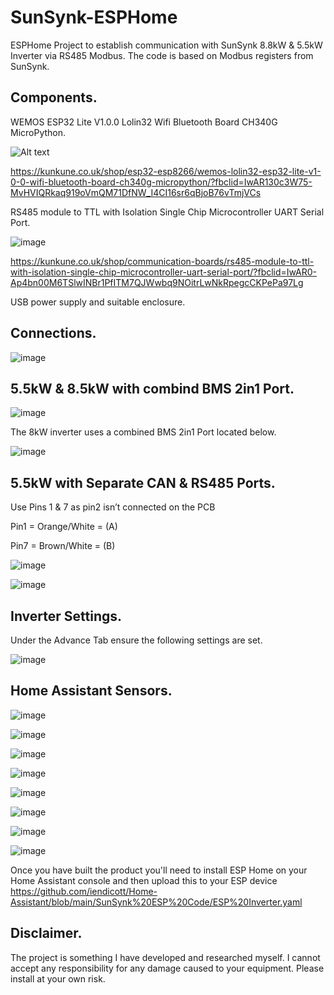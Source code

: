# SunSynk-ESPHome

ESPHome Project to establish communication with SunSynk 8.8kW & 5.5kW Inverter via RS485 Modbus.
The code is based on Modbus registers from SunSynk.


## Components.

WEMOS ESP32 Lite V1.0.0 Lolin32 Wifi Bluetooth Board CH340G MicroPython.

![Alt text](ESPLite-1.png)

https://kunkune.co.uk/shop/esp32-esp8266/wemos-lolin32-esp32-lite-v1-0-0-wifi-bluetooth-board-ch340g-micropython/?fbclid=IwAR130c3W75-MvHVIQRkaq919oVmQM71DfNW_I4CI16sr6qBjoB76vTmjVCs

RS485 module to TTL with Isolation Single Chip Microcontroller UART Serial Port.

 ![image](https://github.com/iendicott/Home-Assistant/blob/main/SunSynk%20ESP%20Code/RS485%20to%20TTL.png)

https://kunkune.co.uk/shop/communication-boards/rs485-module-to-ttl-with-isolation-single-chip-microcontroller-uart-serial-port/?fbclid=IwAR0-Ap4bn00M6TSlwINBr1PfITM7QJWwbq9NOitrLwNkRpegcCKPePa97Lg

USB power supply and suitable enclosure.

## Connections.

![image](https://github.com/iendicott/Home-Assistant/blob/main/SunSynk%20ESP%20Code/Wiring.png)

## 5.5kW & 8.5kW with combind BMS 2in1 Port.

![image](https://github.com/iendicott/Home-Assistant/blob/main/SunSynk%20ESP%20Code/Connector.png)

The 8kW inverter uses a combined BMS 2in1 Port located below.

![image](https://github.com/iendicott/Home-Assistant/blob/main/SunSynk%20ESP%20Code/8kw.png)

## 5.5kW with Separate CAN & RS485 Ports.

Use Pins 1 & 7 as pin2 isn’t connected on the PCB

Pin1 = Orange/White = (A)

Pin7 = Brown/White = (B)


![image](https://github.com/iendicott/Home-Assistant/blob/main/SunSynk%20ESP%20Code/5.5%20inverter.png)

![image](https://github.com/iendicott/Home-Assistant/blob/main/SunSynk%20ESP%20Code/RS485%20Pins.png)


## Inverter Settings.

Under the Advance Tab ensure the following settings are set.

![image](https://github.com/iendicott/Home-Assistant/blob/main/SunSynk%20ESP%20Code/Inverter%20Settings.png)

## Home Assistant Sensors.

![image](https://github.com/iendicott/Home-Assistant/blob/main/SunSynk%20ESP%20Code/SS1.png)

![image](https://github.com/iendicott/Home-Assistant/blob/main/SunSynk%20ESP%20Code/SS2.png)

![image](https://github.com/iendicott/Home-Assistant/blob/main/SunSynk%20ESP%20Code/SS3.png)

![image](https://github.com/iendicott/Home-Assistant/blob/main/SunSynk%20ESP%20Code/SS4.png)

![image](https://github.com/iendicott/Home-Assistant/blob/main/SunSynk%20ESP%20Code/SS5.png)

![image](https://github.com/iendicott/Home-Assistant/blob/main/SunSynk%20ESP%20Code/SS6.png)

![image](https://github.com/iendicott/Home-Assistant/blob/main/SunSynk%20ESP%20Code/SS7.png)

![image](https://github.com/iendicott/Home-Assistant/blob/main/SunSynk%20ESP%20Code/SS8.png)

Once you have built the product you'll need to install ESP Home on your Home Assistant console and then upload this to your ESP device 
https://github.com/iendicott/Home-Assistant/blob/main/SunSynk%20ESP%20Code/ESP%20Inverter.yaml

## Disclaimer.
The project is something I have developed and researched myself. I cannot accept any responsibility for any damage caused to your equipment. Please install at your own risk.

